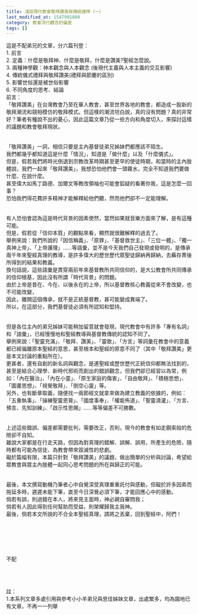 ```yaml
---
title: 淺談現代教會敬拜讚美與傳統禮拜（一）
last_modified_at: 1547991809
category: 教會流行觀念的偏差
tags: []
---
```


<p>這是不配弟兄的文章，分六篇刊登：<br/>1.	前言<br/>2.	定義：什麼是敬拜神、什麼是敬拜，什麼是讚美?聖經怎麼說。<br/>3.	兩種神學觀：神本觀念與人本觀念 (後現代主義與人本主義的交互影響)<br/>4.	傳統儀式禮拜與敬拜讚美(禮拜與節慶的區別)<br/>5.	影響世俗還是被世俗影響<br/>6.                不同角度的思考、結論<br/><!--more-->前言：<br/>    「敬拜讚美」在台灣教會乃至在華人教會，甚至世界各地的教會，都造成一股新的敬拜潮流和競相模仿的敬拜模式。但這樣的潮流坦白說，真的沒有問題？真的非常好？筆者有種說不出的憂心，因此這篇文章乃從一些方向和角度切入，來探討這樣的議題和教會敬拜現狀。<br/><br/><br/>    「敬拜讚美」一詞，相信只要是主內基督徒弟兄姊妹們都應該不陌生。<br/>我們都幾乎都知道這是什麼「情況」，知道是「做什麼」以及「什麼儀式」。<br/>但是，假若我們將時光倒退到宗教改革時期甚至更早的使徒時期，和當時的主內肢體說，我們一起來「敬拜讚美」，我想恐怕他們會一頭霧水，完全不知道我們要做什麼、在說什麼。<br/>甚至偉大如馬丁路德、加爾文等教改領袖也可能會狐疑的看著你我，這是怎麼一回事？<br/>恐怕我們得花費許多精神才能解釋給他們聽，然而他們卻不一定能理解。<br/><br/><br/>    有人恐怕會認為這是時代背景的因素使然，當然如果就音樂方面來了解，是有這種可能。<br/>但是，假若從「信仰本質」的觀點來看，顯然就很難解釋的過去了。<br/>舉例來說：我們所說的「因信稱義」、「原罪」、「基督救世主」、「三位一體」、「獨一真神上帝」、「上帝護理」……等語彙，並不是今天我們自己發現或發明的，是傳承兩千年來聖經真理的教導，是許多偉大的歷世歷代眾聖徒歸納再歸納，去蕪存菁後所得到的結果和教義。<br/>換句話說，這些語彙是貫穿兩前年來基督教所共同信仰的，是大公教會所共同傳承的信仰根基，因此沒有所謂「時代背景」的問題。<br/>由於上帝是昔在、今在、以後永在的上帝，所以基督教核心教義從來不會改變，也不可能改變，<br/>因此，離開這個傳承，就不是正統基督教，甚可能變成異端了。<br/>所以，在這部分，我們基督徒必須有所認知和堅持。<br/><br/><br/>    但是各位主內的弟兄姊妹可能稍加留意就會發現，現代教會中有許多「專有名詞」和「語彙」，已經慢慢地和聖經教導與基督教傳統的認知不同了。<br/>舉例來說：「聖靈充滿」、「敬拜、讚美」、「靈歌」、「方言」等詞彙在教會中的意義都已經偏離原本聖經的意思，甚至根本和聖經的原意不同了（其中「敬拜讚美」更是本文討論的重點所在）。<br/>更甚者，還有自創的新名詞與觀念，是連聖經或歷世歷代正統信仰都無法找到的，甚至是結合心理學、新時代邪術而創出的錯誤觀念，但我們卻已經習以為常，例如：「內在醫治」、「內在小童」、「原生家庭的傷害」、「自由敬拜」、「積極思想」、「圖畫思想」、「視覺敬拜」、「倒空心靈」等。<br/>另外，也有斷章取義，隨便找一兩節經文就拿來做為建立教義的依據的，例如：「五重執事」、「操練聖靈恩膏」、「國度事奉」、「權能佈道」、「聖靈澆灌」、「方言、預言、先知訓練」、「啟示性恩賜」……等等偏差不可勝數。<br/><br/><br/>    上述這些錯誤、偏差都需要批判，需要改正，否則，現今的教會有如走鋼索般的危險卻不自知。<br/>雖說大家都是在行走天路，但因為對真理的錯解、誤解、誤用，所產生的危險，隨時都有可能為信徒、為教會帶來毀滅性的悲劇。<br/>礙於篇幅有限，本篇只針對「敬拜讚美」的議題，做出簡單的分析與討論，希望給眾教會與眾主內肢體一起同心思考問題的所在與歸正的可能。<br/><br/><br/>    最後，本文撰寫動機乃筆者心中自覺深受真理重重託付與感動，但礙於許多因素而拖延多時，遲遲未能下筆，直至今日深覺必須下筆，才能回應心中的感動。<br/>倘若有誤，則過錯在本人，將來見主面時，神必親自審問我；<br/>倘若有人因此得到任何幫助而受益，則榮耀歸我主我神。<br/>最後，倘若本文所說的不合全本聖經真理，請將之丟棄，回到聖經中，阿們！<br/><br/><br/><br/><br/><br/><br/>不配<br/><br/><br/><br/><br/>註：<br/>1.本系列文章多處引用與參考小小羊弟兄與思佳姊妹文章，出處繁多，均為園地已有文章，不再一一列舉<br/><br/><br/><br/><br/>
</p>